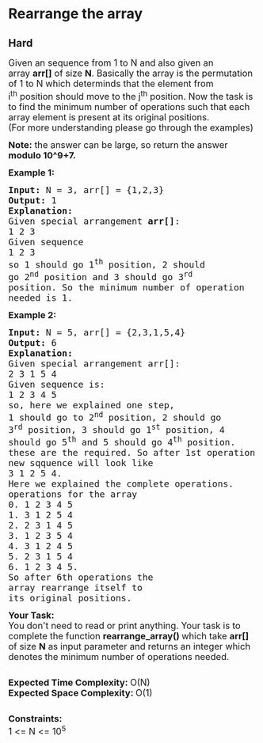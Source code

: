 # Rearrange the array
## Hard
<div class="problems_problem_content__Xm_eO"><p><span style="font-size:18px">Given an sequence from 1 to N and also given an array&nbsp;<strong>arr[]</strong>&nbsp;of size&nbsp;<strong>N</strong>. Basically the array is the permutation of 1 to N which determinds that the element from i<sup>th</sup>&nbsp;position should move to the j<sup>th</sup>&nbsp;position.&nbsp;Now the task is to find the minimum number of operations such that each array element is present at its original positions.</span><br>
<span style="font-size:18px">(For more understanding please go through the examples)</span></p>

<p><span style="font-size:18px"><strong>Note:</strong> the answer can be large, so return the answer <strong>modulo 10^9+7.</strong></span></p>

<p><span style="font-size:18px"><strong>Example 1:</strong></span></p>

<pre><span style="font-size:18px"><strong>Input:</strong> N = 3, arr[] = {1,2,3}
<strong>Output:</strong> 1
</span><span style="font-size:18px"><strong>Explanation: </strong>
Given special arrangement <strong>arr[]</strong>: 
1 2 3
Given sequence 
1 2 3
so 1 should go 1<sup>th</sup> position, 2 should
go 2<sup>nd</sup> position and 3 should go 3<sup>rd</sup>
position. So the minimum number of operation
needed is 1.</span></pre>

<p><span style="font-size:18px"><strong>Example 2:</strong></span></p>

<pre><span style="font-size:18px"><strong>Input:</strong> N = 5, arr[] = {2,3,1,5,4}
<strong>Output:</strong> 6</span>
<span style="font-size:18px"><strong>Explanation:
</strong>Given special arrangement arr[]:
2 3 1 5 4
Given sequence is:
1 2 3 4 5
so, here we explained one step,
1 should go to 2<sup>nd</sup> position, 2 should go 
3<sup>rd</sup> position, 3 should go 1<sup>st</sup> position, 4 
should go 5<sup>th</sup> and 5 should go 4<sup>th</sup> position. 
these are the required. So after 1st operation
new sqquence will look like 
3 1 2 5 4.
Here we explained the complete operations.
operations for the array
0. 1 2 3 4 5
1. 3 1 2 5 4
2. 2 3 1 4 5
3. 1 2 3 5 4
4. 3 1 2 4 5
5. 2 3 1 5 4
6. 1 2 3 4 5.
So after 6th operations the 
array rearrange itself to 
its original positions.</span></pre>

<p><span style="font-size:18px"><strong>Your Task:</strong><br>
You don't need to read or print anything. Your task is to complete the function <strong>rearrange_array()&nbsp;</strong>which take&nbsp;<strong>arr[] </strong>of size <strong>N</strong>&nbsp;as input parameter and returns an integer which denotes the minimum number of operations needed.</span><br>
&nbsp;</p>

<p><span style="font-size:18px"><strong>Expected Time Complexity:&nbsp;</strong>O(N)<br>
<strong>Expected Space Complexity:&nbsp;</strong>O(1)</span><br>
&nbsp;</p>

<p><span style="font-size:18px"><strong>Constraints:</strong><br>
1 &lt;= N &lt;= 10<sup>5</sup></span></p>
</div>